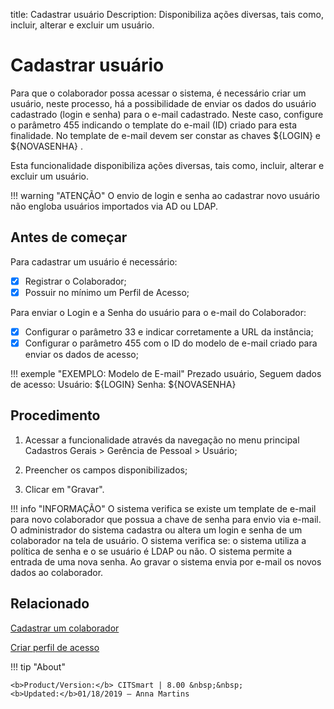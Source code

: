 title: Cadastrar usuário
Description: Disponibiliza ações diversas, tais como, incluir, alterar e excluir um usuário.

# Cadastrar usuário

Para que o colaborador possa acessar o sistema, é necessário criar um usuário, neste processo, há a possibilidade de enviar os dados do usuário cadastrado (login e senha) para o e-mail cadastrado. Neste caso, configure o parâmetro 455 indicando o template do e-mail (ID) criado para esta finalidade. No template de e-mail devem ser constar as chaves ${LOGIN} e ${NOVASENHA} .

Esta funcionalidade disponibiliza ações diversas, tais como, incluir, alterar e
excluir um usuário.

!!! warning "ATENÇÃO"
    O envio de login e senha ao cadastrar novo usuário não engloba usuários importados via AD ou LDAP.

## Antes de começar

Para cadastrar um usuário é necessário:
- [X] Registrar o Colaborador;
- [X] Possuir no mínimo um Perfil de Acesso;

Para enviar o Login e a Senha do usuário para o e-mail do Colaborador:
- [X] Configurar o parâmetro 33 e indicar corretamente a URL da instância;
- [X] Configurar o parâmetro 455 com o ID do modelo de e-mail criado para enviar os dados de acesso;

!!! exemple "EXEMPLO: Modelo de E-mail"
    Prezado usuário,
    Seguem dados de acesso:
    Usuário: ${LOGIN}
    Senha: ${NOVASENHA}

## Procedimento

1.  Acessar a funcionalidade através da navegação no menu principal Cadastros
    Gerais \> Gerência de Pessoal \> Usuário;

2.  Preencher os campos disponibilizados;

3.  Clicar em "Gravar".

!!! info "INFORMAÇÃO"
    O sistema verifica se existe um template de e-mail para novo colaborador que possua a chave de senha para envio via e-mail. O administrador do sistema cadastra ou altera um login e senha de um colaborador na tela de usuário. O sistema verifica se: o sistema utiliza a política de senha e o se usuário é LDAP ou não. O sistema permite a entrada de uma nova senha. Ao gravar o sistema envia por e-mail os novos dados ao colaborador.

## Relacionado

[Cadastrar um colaborador](/pt-br/citsmart-platform-8/initial-settings/access-settings/user/register-employee.html)

[Criar perfil de acesso](/pt-br/citsmart-platform-8/initial-settings/access-settings/profile/create-profile-access.html)

!!! tip "About"

    <b>Product/Version:</b> CITSmart | 8.00 &nbsp;&nbsp;
    <b>Updated:</b>01/18/2019 – Anna Martins

